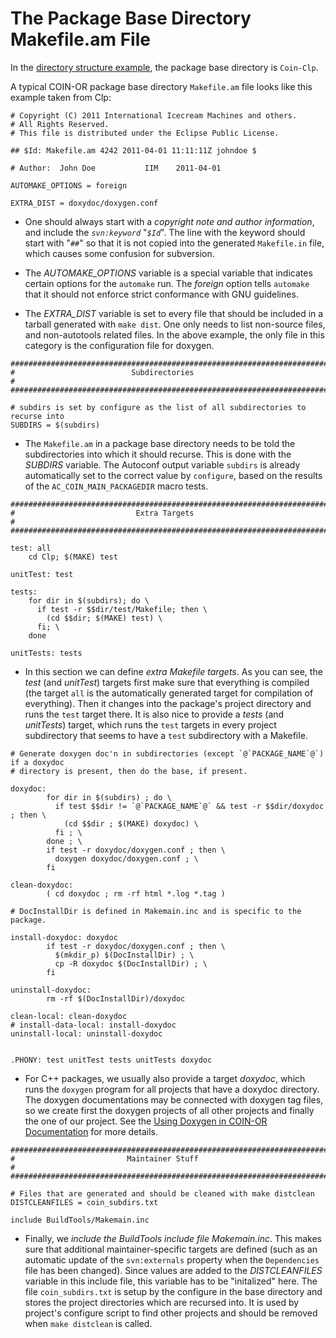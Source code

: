 


# The Package Base Directory Makefile.am File

In the [directory structure example](./user-directories), the package base directory is `Coin-Clp`.

A typical COIN-OR package base directory `Makefile.am` file looks like this example taken from Clp:

```
# Copyright (C) 2011 International Icecream Machines and others.
# All Rights Reserved.
# This file is distributed under the Eclipse Public License.

## $Id: Makefile.am 4242 2011-04-01 11:11:11Z johndoe $

# Author:  John Doe           IIM    2011-04-01

AUTOMAKE_OPTIONS = foreign

EXTRA_DIST = doxydoc/doxygen.conf
```

 * One should always start with a *copyright note and author information*, and include the *`svn:keyword`* "*`$Id`*".  The line with the keyword should start with "`##`" so that it is not copied into the generated `Makefile.in` file, which causes some confusion for subversion.

 * The *AUTOMAKE_OPTIONS* variable is a special variable that indicates certain options for the `automake` run.  The *foreign* option tells `automake` that it should not enforce strict conformance with GNU guidelines.

 * The *EXTRA_DIST* variable is set to every file that should be included in a tarball generated with `make dist`.  One only needs to list non-source files, and non-autotools related files.  In the above example, the only file in this category is the configuration file for doxygen.


```
########################################################################
#                          Subdirectories                              #
########################################################################

# subdirs is set by configure as the list of all subdirectories to recurse into
SUBDIRS = $(subdirs)
```

 * The `Makefile.am` in a package base directory needs to be told the subdirectories into which it should recurse.  This is done with the *SUBDIRS* variable.  The Autoconf output variable `subdirs` is already automatically set to the correct value by `configure`, based on the results of the `AC_COIN_MAIN_PACKAGEDIR` macro tests.

```
########################################################################
#                           Extra Targets                              #
########################################################################

test: all
	cd Clp; $(MAKE) test

unitTest: test

tests:
	for dir in $(subdirs); do \
	  if test -r $$dir/test/Makefile; then \
	    (cd $$dir; $(MAKE) test) \
	  fi; \
	done

unitTests: tests
```

 * In this section we can define *extra Makefile targets*.  As you can see, the *test* (and *unitTest*) targets first make sure that everything is compiled (the target `all` is the automatically generated target for compilation of everything).  Then it changes into the package's project directory and runs the `test` target there.  It is also nice to provide a *tests* (and *unitTests*) target, which runs the `test` targets in every project subdirectory that seems to have a `test` subdirectory with a Makefile.


```
# Generate doxygen doc'n in subdirectories (except `@`PACKAGE_NAME`@`) if a doxydoc
# directory is present, then do the base, if present.

doxydoc:
        for dir in $(subdirs) ; do \
          if test $$dir != `@`PACKAGE_NAME`@` && test -r $$dir/doxydoc ; then \
            (cd $$dir ; $(MAKE) doxydoc) \
          fi ; \
        done ; \
        if test -r doxydoc/doxygen.conf ; then \
          doxygen doxydoc/doxygen.conf ; \
        fi

clean-doxydoc:
        ( cd doxydoc ; rm -rf html *.log *.tag )

# DocInstallDir is defined in Makemain.inc and is specific to the package.

install-doxydoc: doxydoc
        if test -r doxydoc/doxygen.conf ; then \
          $(mkdir_p) $(DocInstallDir) ; \ 
          cp -R doxydoc $(DocInstallDir) ; \
        fi

uninstall-doxydoc:
        rm -rf $(DocInstallDir)/doxydoc

clean-local: clean-doxydoc
# install-data-local: install-doxydoc
uninstall-local: uninstall-doxydoc


.PHONY: test unitTest tests unitTests doxydoc
```

 * For C++ packages, we usually also provide a target *doxydoc*, which runs the `doxygen` program for all projects that have a doxydoc directory. The doxygen documentations may be connected with doxygen tag files, so we create first the doxygen projects of all other projects and finally the one of our project. See the [Using Doxygen in COIN-OR Documentation](./pm-doxygen.md) for more details.

```
########################################################################
#                         Maintainer Stuff                             #
########################################################################

# Files that are generated and should be cleaned with make distclean
DISTCLEANFILES = coin_subdirs.txt

include BuildTools/Makemain.inc
```

 * Finally, we *include the BuildTools include file Makemain.inc*.  This makes sure that additional maintainer-specific targets are defined (such as an automatic update of the `svn:externals` property when the `Dependencies` file has been changed).  Since values are added to the *DISTCLEANFILES* variable in this include file, this variable has to be "initalized" here. The file `coin_subdirs.txt` is setup by the configure in the base directory and stores the project directories which are recursed into. It is used by project's configure script to find other projects and should be removed when `make distclean` is called.